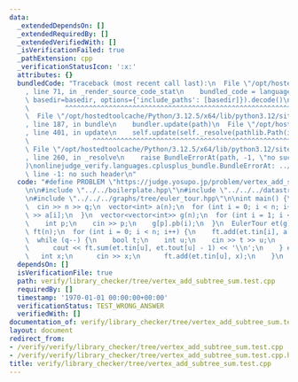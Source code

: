 ```yaml
---
data:
  _extendedDependsOn: []
  _extendedRequiredBy: []
  _extendedVerifiedWith: []
  _isVerificationFailed: true
  _pathExtension: cpp
  _verificationStatusIcon: ':x:'
  attributes: {}
  bundledCode: "Traceback (most recent call last):\n  File \"/opt/hostedtoolcache/Python/3.12.5/x64/lib/python3.12/site-packages/onlinejudge_verify/documentation/build.py\"\
    , line 71, in _render_source_code_stat\n    bundled_code = language.bundle(stat.path,\
    \ basedir=basedir, options={'include_paths': [basedir]}).decode()\n          \
    \         ^^^^^^^^^^^^^^^^^^^^^^^^^^^^^^^^^^^^^^^^^^^^^^^^^^^^^^^^^^^^^^^^^^^^^^^^^^^^^^^^^\n\
    \  File \"/opt/hostedtoolcache/Python/3.12.5/x64/lib/python3.12/site-packages/onlinejudge_verify/languages/cplusplus.py\"\
    , line 187, in bundle\n    bundler.update(path)\n  File \"/opt/hostedtoolcache/Python/3.12.5/x64/lib/python3.12/site-packages/onlinejudge_verify/languages/cplusplus_bundle.py\"\
    , line 401, in update\n    self.update(self._resolve(pathlib.Path(included), included_from=path))\n\
    \                ^^^^^^^^^^^^^^^^^^^^^^^^^^^^^^^^^^^^^^^^^^^^^^^^^^^^^^^^^\n \
    \ File \"/opt/hostedtoolcache/Python/3.12.5/x64/lib/python3.12/site-packages/onlinejudge_verify/languages/cplusplus_bundle.py\"\
    , line 260, in _resolve\n    raise BundleErrorAt(path, -1, \"no such header\"\
    )\nonlinejudge_verify.languages.cplusplus_bundle.BundleErrorAt: ../../../datastructures/fenwick_tree.hpp:\
    \ line -1: no such header\n"
  code: "#define PROBLEM \"https://judge.yosupo.jp/problem/vertex_add_subtree_sum\"\
    \n\n#include \"../../boilerplate.hpp\"\n#include \"../../../datastructures/fenwick_tree.hpp\"\
    \n#include \"../../../graphs/tree/euler_tour.hpp\"\n\nint main() {\n  int n, q;\n\
    \  cin >> n >> q;\n  vector<int> a(n);\n  for (int i = 0; i < n; i++) {\n    cin\
    \ >> a[i];\n  }\n  vector<vector<int>> g(n);\n  for (int i = 1; i < n; i++) {\n\
    \    int p;\n    cin >> p;\n    g[p].pb(i);\n  }\n  EulerTour et(g);\n  FenwickTree<ll>\
    \ ft(n);\n  for (int i = 0; i < n; i++) {\n    ft.add(et.tin[i], a[i]);\n  }\n\
    \  while (q--) {\n    bool t;\n    int u;\n    cin >> t >> u;\n    if (t) {\n\
    \      cout << ft.sum(et.tin[u], et.tout[u] - 1) << '\\n';\n    } else {\n   \
    \   int x;\n      cin >> x;\n      ft.add(et.tin[u], x);\n    }\n  }\n}"
  dependsOn: []
  isVerificationFile: true
  path: verify/library_checker/tree/vertex_add_subtree_sum.test.cpp
  requiredBy: []
  timestamp: '1970-01-01 00:00:00+00:00'
  verificationStatus: TEST_WRONG_ANSWER
  verifiedWith: []
documentation_of: verify/library_checker/tree/vertex_add_subtree_sum.test.cpp
layout: document
redirect_from:
- /verify/verify/library_checker/tree/vertex_add_subtree_sum.test.cpp
- /verify/verify/library_checker/tree/vertex_add_subtree_sum.test.cpp.html
title: verify/library_checker/tree/vertex_add_subtree_sum.test.cpp
---
```

